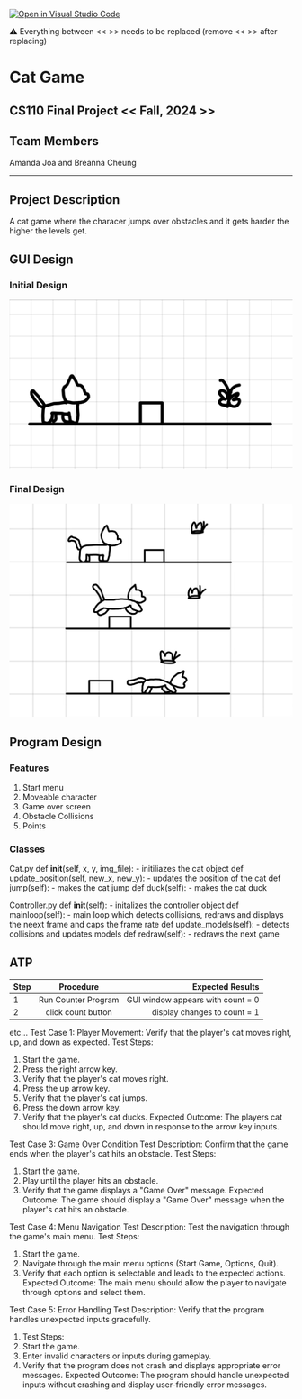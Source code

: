 [![Open in Visual Studio Code](https://classroom.github.com/assets/open-in-vscode-718a45dd9cf7e7f842a935f5ebbe5719a5e09af4491e668f4dbf3b35d5cca122.svg)](https://classroom.github.com/online_ide?assignment_repo_id=14589626&assignment_repo_type=AssignmentRepo)

:warning: Everything between << >> needs to be replaced (remove << >> after replacing)

# Cat Game
## CS110 Final Project  << Fall, 2024 >>

## Team Members

Amanda Joa and Breanna Cheung
***

## Project Description

 A cat game where the characer jumps over obstacles and it gets harder the higher the levels get. 

## GUI Design

### Initial Design

![initial gui](assets/gui.jpg)

### Final Design

![final gui](assets/finalgui.jpg)

## Program Design

### Features

1. Start menu
2. Moveable character
3. Game over screen
4. Obstacle Collisions
5. Points

### Classes
Cat.py
    def __init__(self, x, y, img_file):
        - initiliazes the cat object
    def update_position(self, new_x, new_y):
        - updates the position of the cat
    def jump(self):
        - makes the cat jump
     def duck(self):
        - makes the cat duck

Controller.py
    def __init__(self):
        - initalizes the controller object
    def mainloop(self):
        - main loop which detects collisions, redraws and displays the neext frame and caps the frame rate
    def update_models(self):
        - detects collisions and updates models
     def redraw(self):
        - redraws the next game

    
## ATP

| Step                 |Procedure             |Expected Results                   |
|----------------------|:--------------------:|----------------------------------:|
|  1                   | Run Counter Program  |GUI window appears with count = 0  |
|  2                   | click count button   | display changes to count = 1      |
etc...
Test Case 1: Player Movement: Verify that the player's cat moves right, up, and down as expected.
Test Steps: 
1. Start the game.
2. Press the right arrow key.
3. Verify that the player's cat moves right.
4. Press the up arrow key.
5. Verify that the player's cat jumps.
6. Press the down arrow key.
7. Verify that the player's cat ducks.
Expected Outcome: The players cat should move right, up, and down in response to the arrow key inputs.














Test Case 3: Game Over Condition
Test Description: Confirm that the game ends when the player's cat hits an obstacle.
Test Steps:
1. Start the game.
2. Play until the player hits an obstacle.
3. Verify that the game displays a "Game Over" message.
Expected Outcome: The game should display a "Game Over" message when the player's cat hits an obstacle.

Test Case 4: Menu Navigation
Test Description: Test the navigation through the game's main menu.
Test Steps:
1. Start the game.
2. Navigate through the main menu options (Start Game, Options, Quit).
3. Verify that each option is selectable and leads to the expected actions.
Expected Outcome: The main menu should allow the player to navigate through options and select them.

Test Case 5: Error Handling
Test Description: Verify that the program handles unexpected inputs gracefully.
1. Test Steps:
2. Start the game.
3. Enter invalid characters or inputs during gameplay.
4. Verify that the program does not crash and displays appropriate error messages.
Expected Outcome: The program should handle unexpected inputs without crashing and display user-friendly error messages.
